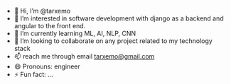 - 👋 Hi, I’m @tarxemo
- 👀 I’m interested in software development with django as a backend and angular to the front end. 
- 🌱 I’m currently learning ML, AI, NLP, CNN
- 💞️ I’m looking to collaborate on any project related to my technology stack
- 📫 reach me through email tarxemo@gmail.com
- 😄 Pronouns:  engineer
- ⚡ Fun fact: ...

<!---
tarxemo/tarxemo is a ✨ special ✨ repository because its `README.md` (this file) appears on your GitHub profile.
You can click the Preview link to take a look at your changes.
--->
